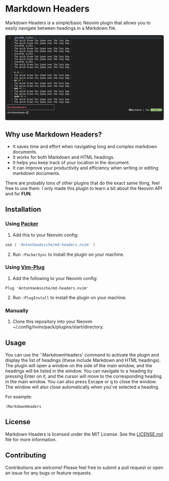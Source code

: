 # Markdown Headers

Markdown Headers is a simple/basic Neovim plugin that allows you to easily navigate between headings in a Markdown file.

![preview](./assets/preview.gif)

## Why use Markdown Headers?

-   It saves time and effort when navigating long and complex markdown documents.
-   It works for both Markdown and HTML headings.
-   It helps you keep track of your location in the document.
-   It can improve your productivity and efficiency when writing or editing markdown documents.

There are probably tons of other plugins that do the exact same thing, feel free to use them.
I only made this plugin to learn a bit about the Neovim API and for **FUN**.

## Installation

### Using [Packer](https://github.com/wbthomason/packer.nvim)

1. Add this to your Neovim config:

```lua
use { 'AntonVanAssche/md-headers.nvim' }
```

2. Run `:PackerSync` to install the plugin on your machine.

### Using [Vim-Plug](https://github.com/junegunn/vim-plug)

1. Add the following to your Neovim config:

```vim
Plug 'AntonVanAssche/md-headers.nvim'
```

2. Run `:PlugInstall` to install the plugin on your machine.

### Manually

1. Clone this repository into your Neovim ~/.config/nvim/pack/plugins/start/directory.

## Usage

You can use the ':MarkdownHeaders' command to activate the plugin and display the list of headings (these include Markdown and HTML headings).
The plugin will open a window on the side of the main window, and the headings will be listed in the window.
You can navigate to a heading by pressing Enter on it, and the cursor will move to the corresponding heading in the main window.
You can also press Escape or q to close the window.
The window will also close automatically when you've selected a heading.

For example:

```
:MarkdownHeaders
```

## License

Markdown Headers is licensed under the MIT License. See the [LICENSE.md](./LICENSE.md) file for more information.

## Contributing

Contributions are welcome! Please feel free to submit a pull request or open an issue for any bugs or feature requests.
